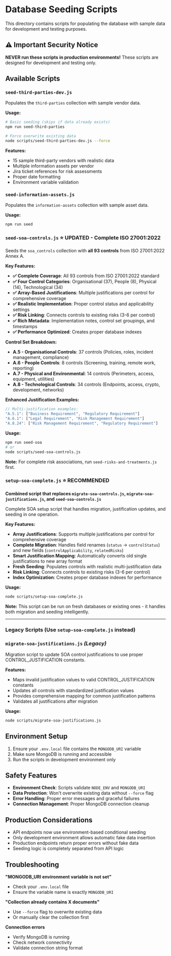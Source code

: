 # Database Seeding Scripts

This directory contains scripts for populating the database with sample data for development and testing purposes.

## ⚠️ Important Security Notice

**NEVER run these scripts in production environments!** These scripts are designed for development and testing only.

## Available Scripts

### `seed-third-parties-dev.js`
Populates the `third-parties` collection with sample vendor data.

**Usage:**
```bash
# Basic seeding (skips if data already exists)
npm run seed-third-parties

# Force overwrite existing data
node scripts/seed-third-parties-dev.js --force
```

**Features:**
- 15 sample third-party vendors with realistic data
- Multiple information assets per vendor
- Jira ticket references for risk assessments
- Proper date formatting
- Environment variable validation

### `seed-information-assets.js`
Populates the `information-assets` collection with sample asset data.

**Usage:**
```bash
npm run seed
```

### `seed-soa-controls.js` ⭐ **UPDATED - Complete ISO 27001:2022**
Seeds the `soa_controls` collection with **all 93 controls** from ISO 27001:2022 Annex A.

**Key Features:**
- **✅ Complete Coverage**: All 93 controls from ISO 27001:2022 standard
- **✅ Four Control Categories**: Organisational (37), People (8), Physical (14), Technological (34)
- **✅ Array-Based Justifications**: Multiple justifications per control for comprehensive coverage
- **✅ Realistic Implementation**: Proper control status and applicability settings
- **✅ Risk Linking**: Connects controls to existing risks (3-6 per control)
- **✅ Rich Metadata**: Implementation notes, control set groupings, and timestamps
- **✅ Performance Optimized**: Creates proper database indexes

**Control Set Breakdown:**
- **A.5 - Organisational Controls**: 37 controls (Policies, roles, incident management, compliance)
- **A.6 - People Controls**: 8 controls (Screening, training, remote work, reporting)
- **A.7 - Physical and Environmental**: 14 controls (Perimeters, access, equipment, utilities)
- **A.8 - Technological Controls**: 34 controls (Endpoints, access, crypto, development, networks)

**Enhanced Justification Examples:**
```javascript
// Multi-justification examples:
"A.5.1": ["Business Requirement", "Regulatory Requirement"]
"A.6.1": ["Legal Requirement", "Risk Management Requirement"]
"A.8.24": ["Risk Management Requirement", "Regulatory Requirement"]
```

**Usage:**
```bash
npm run seed-soa
# or
node scripts/seed-soa-controls.js
```

**Note:** For complete risk associations, run `seed-risks-and-treatments.js` first.

### `setup-soa-complete.js` ⭐ **RECOMMENDED**
**Combined script that replaces `migrate-soa-controls.js`, `migrate-soa-justifications.js`, and `seed-soa-controls.js`**

Complete SOA setup script that handles migration, justification updates, and seeding in one operation.

**Key Features:**
- **Array Justifications**: Supports multiple justifications per control for comprehensive coverage
- **Complete Migration**: Handles field renames (`status` → `controlStatus`) and new fields (`controlApplicability`, `relatedRisks`)
- **Smart Justification Mapping**: Automatically converts old single justifications to new array format
- **Fresh Seeding**: Populates controls with realistic multi-justification data
- **Risk Linking**: Connects controls to existing risks (3-6 per control)
- **Index Optimization**: Creates proper database indexes for performance

**Usage:**
```bash
node scripts/setup-soa-complete.js
```

**Note:** This script can be run on fresh databases or existing ones - it handles both migration and seeding intelligently.

---

### Legacy Scripts (Use `setup-soa-complete.js` instead)

### `migrate-soa-justifications.js` *(Legacy)*
Migration script to update SOA control justifications to use proper CONTROL_JUSTIFICATION constants.

**Features:**
- Maps invalid justification values to valid CONTROL_JUSTIFICATION constants
- Updates all controls with standardized justification values
- Provides comprehensive mapping for common justification patterns
- Validates all justifications after migration

**Usage:**
```bash
node scripts/migrate-soa-justifications.js
```

## Environment Setup

1. Ensure your `.env.local` file contains the `MONGODB_URI` variable
2. Make sure MongoDB is running and accessible
3. Run the scripts in development environment only

## Safety Features

- **Environment Check**: Scripts validate `NODE_ENV` and `MONGODB_URI`
- **Data Protection**: Won't overwrite existing data without `--force` flag
- **Error Handling**: Proper error messages and graceful failures
- **Connection Management**: Proper MongoDB connection cleanup

## Production Considerations

- API endpoints now use environment-based conditional seeding
- Only development environment allows automatic fake data insertion
- Production endpoints return proper errors without fake data
- Seeding logic is completely separated from API logic

## Troubleshooting

**"MONGODB_URI environment variable is not set"**
- Check your `.env.local` file
- Ensure the variable name is exactly `MONGODB_URI`

**"Collection already contains X documents"**
- Use `--force` flag to overwrite existing data
- Or manually clear the collection first

**Connection errors**
- Verify MongoDB is running
- Check network connectivity
- Validate connection string format 